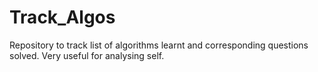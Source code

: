 # Track_Algos
Repository to track list of algorithms learnt and corresponding questions solved.
Very useful for analysing self.
